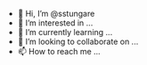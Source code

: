 - 👋 Hi, I’m @sstungare
- 👀 I’m interested in ...
- 🌱 I’m currently learning ...
- 💞️ I’m looking to collaborate on ...
- 📫 How to reach me ...

<!---
sstungare/sstungare is a ✨ special ✨ repository because its `README.md` (this file) appears on your GitHub profile.
You can click the Preview link to take a look at your changes.
--->

